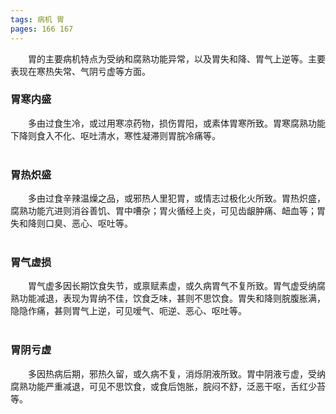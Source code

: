 ```yaml
---
tags: 病机 胃
pages: 166 167
---
```

&emsp;&emsp;胃的主要病机特点为受纳和腐熟功能异常，以及胃失和降、胃气上逆等。主要表现在寒热失常、气阴亏虚等方面。

### 胃寒内盛
&emsp;&emsp;多由过食生冷，或过用寒凉药物，损伤胃阳，或素体胃寒所致。胃寒腐熟功能下降则食入不化、呕吐清水，寒性凝滞则胃脘冷痛等。<br></br>

### 胃热炽盛
&emsp;&emsp;多由过食辛辣温燥之品，或邪热人里犯胃，或情志过极化火所致。胃热炽盛，腐熟功能亢进则消谷善饥、胃中嘈杂；胃火循经上炎，可见齿龈肿痛、衄血等；胃失和降则口臭、恶心、呕吐等。<br></br>

### 胃气虚损
&emsp;&emsp;胃气虚多因长期饮食失节，或禀赋素虚，或久病胃气不复所致。胃气虚受纳腐熟功能减退，表现为胃纳不佳，饮食乏味，甚则不思饮食。胃失和降则脘腹胀满，隐隐作痛，甚则胃气上逆，可见嗳气、呃逆、恶心、呕吐等。<br></br>

### 胃阴亏虚
&emsp;&emsp;多因热病后期，邪热久留，或久病不复，消烁阴液所致。胃中阴液亏虚，受纳腐熟功能严重减退，可见不思饮食，或食后饱胀，脘闷不舒，泛恶干呕，舌红少苔等。
